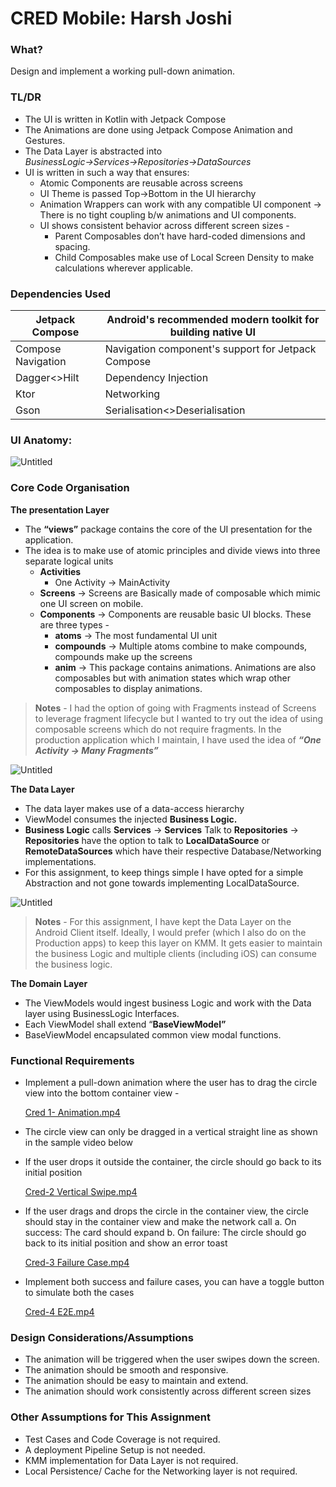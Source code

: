 # CRED Mobile: Harsh Joshi

### What?

Design and implement a working pull-down animation.

### TL/DR

- The UI is written in Kotlin with Jetpack Compose
- The Animations are done using Jetpack Compose Animation and Gestures.
- The Data Layer is abstracted into *BusinessLogic→Services→Repositories→DataSources*
- UI is written in such a way that ensures:
    - Atomic Components are reusable across screens
    - UI Theme is passed Top→Bottom in the UI hierarchy
    - Animation Wrappers can work with any compatible UI component → There is no tight coupling b/w animations and UI components.
    - UI shows consistent behavior across different screen sizes -
        - Parent Composables don’t have hard-coded dimensions and spacing.
        - Child Composables make use of Local Screen Density to make calculations wherever applicable.

### Dependencies Used

| Jetpack Compose | Android's recommended modern toolkit for building native UI |
| --- | --- |
| Compose Navigation | Navigation component's support for Jetpack Compose |
| Dagger<>Hilt | Dependency Injection |
|  Ktor | Networking |
|  Gson | Serialisation<>Deserialisation  |

### UI Anatomy:

![Untitled](CRED%20Mobile%20Harsh%20Joshi%20d4b3d82beb324373b232553a5b4704f6/Untitled.png)

### Core Code Organisation

**The presentation Layer**

- The **“views”** package contains the core of the UI presentation for the application.
- The idea is to make use of atomic principles and divide views into three separate logical units
    - **Activities**
        - One Activity → MainActivity
    - **Screens** → Screens are Basically made of composable which mimic one UI screen on mobile.
    - **Components** → Components are reusable basic UI blocks. These are three types -
        - **atoms** → The most fundamental UI unit
        - **compounds** → Multiple atoms combine to make compounds, compounds make up the screens
        - **anim** → This package contains animations. Animations are also composables but with animation states which wrap other composables to display animations.

> **Notes** - I had the option of going with Fragments instead of Screens to leverage fragment lifecycle but I wanted to try out the idea of using composable screens which do not require fragments. 
In the production application which I maintain, I have used the idea of ***“One Activity → Many Fragments”***
> 

![Untitled](CRED%20Mobile%20Harsh%20Joshi%20d4b3d82beb324373b232553a5b4704f6/Untitled%201.png)

**The Data Layer**

- The data layer makes use of a data-access hierarchy
- ViewModel consumes the injected **Business Logic.**
- **Business Logic** calls **Services** → **Services** Talk to **Repositories** → **Repositories** have the option to talk to **LocalDataSource** or **RemoteDataSources** which have their respective Database/Networking implementations.
- For this assignment, to keep things simple I have opted for a simple Abstraction and not gone towards implementing LocalDataSource.

![Untitled](CRED%20Mobile%20Harsh%20Joshi%20d4b3d82beb324373b232553a5b4704f6/Untitled%202.png)

> **Notes** - For this assignment, I have kept the Data Layer on the Android Client itself. Ideally, I would prefer (which I also do on the Production apps) to keep this layer on KMM. It gets easier to maintain the business Logic and multiple clients (including iOS) can consume the business logic.
> 

**The Domain Layer**

- The ViewModels would ingest business Logic and work with the Data layer using BusinessLogic Interfaces.
- Each ViewModel shall extend “**BaseViewModel”**
- BaseViewModel encapsulated common view modal functions.

### Functional Requirements

- Implement a pull-down animation where the user has to drag the circle view into the
bottom container view -
    
    [Cred 1- Animation.mp4](CRED%20Mobile%20Harsh%20Joshi%20d4b3d82beb324373b232553a5b4704f6/Cred_1-_Animation.mp4)
    

- The circle view can only be dragged in a vertical straight line as shown in the sample
video below
- If the user drops it outside the container, the circle should go back to its initial position
    
    [Cred-2 Vertical Swipe.mp4](CRED%20Mobile%20Harsh%20Joshi%20d4b3d82beb324373b232553a5b4704f6/Cred-2_Vertical_Swipe.mp4)
    

- If the user drags and drops the circle in the container view, the circle should stay in
the container view and make the network call
a. On success: The card should expand 
b. On failure: The circle should go back to its initial position and show an error toast
    
    [Cred-3 Failure Case.mp4](CRED%20Mobile%20Harsh%20Joshi%20d4b3d82beb324373b232553a5b4704f6/Cred-3_Failure_Case.mp4)
    

- Implement both success and failure cases, you can have a toggle button to simulate both
the cases
    
    [Cred-4 E2E.mp4](CRED%20Mobile%20Harsh%20Joshi%20d4b3d82beb324373b232553a5b4704f6/Cred-4_E2E.mp4)
    

### Design Considerations/Assumptions

- The animation will be triggered when the user swipes down the screen.
- The animation should be smooth and responsive.
- The animation should be easy to maintain and extend.
- The animation should work consistently across different screen sizes

### Other Assumptions for This Assignment

- Test Cases and Code Coverage is not required.
- A deployment Pipeline Setup is not needed.
- KMM implementation for Data Layer is not required.
- Local Persistence/ Cache for the Networking layer is not required.